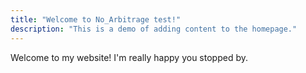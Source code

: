 ```yaml
---
title: "Welcome to No_Arbitrage test!"
description: "This is a demo of adding content to the homepage."
---
```

Welcome to my website! I'm really happy you stopped by.

